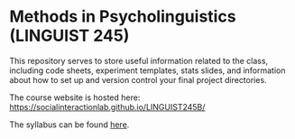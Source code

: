 # Methods in Psycholinguistics (LINGUIST 245)

This repository serves to store useful information related to the class, including code sheets, experiment templates, stats slides, and information about how to set up and version control your final project directories.

The course website is hosted here: https://socialinteractionlab.github.io/LINGUIST245B/

The syllabus can be found [here](https://docs.google.com/document/d/1BaAYaSLnvbPIi5mEAGXGVFnxJ8T9RNZFr9ZwVAscPVM/edit?usp=sharing). 
